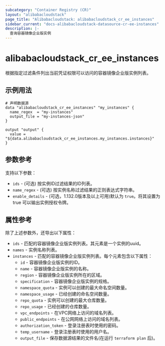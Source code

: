 ```yaml
---
subcategory: "Container Registry (CR)"
layout: "alibabacloudstack"
page_title: "Alibabacloudstack: alibabacloudstack_cr_ee_instances"
sidebar_current: "docs-alibabacloudstack-datasource-cr-ee-instances"
description: |-
  查询容器镜像企业版实例
---
```


# alibabacloudstack_cr_ee_instances

根据指定过滤条件列出当前凭证权限可以访问的容器镜像企业版实例列表。



## 示例用法

```
# 声明数据源
data "alibabacloudstack_cr_ee_instances" "my_instances" {
  name_regex  = "my-instances"
  output_file = "my-instances-json"
}

output "output" {
  value = "${data.alibabacloudstack_cr_ee_instances.my_instances.instances}"
}
```

## 参数参考

支持以下参数：

* `ids` - (可选) 按实例ID过滤结果的ID列表。
* `name_regex` - (可选) 按实例名称过滤结果的正则表达式字符串。
* `enable_details` - (可选，1.132.0版本及以上可用)默认为 `true`。将其设置为 true 可以输出实例授权令牌。

## 属性参考

除了上述参数外，还导出以下属性：

* `ids` - 匹配的容器镜像企业版实例列表。其元素是一个实例的uuid。
* `names` - 实例名称列表。
* `instances` - 匹配的容器镜像企业版实例列表。每个元素包含以下属性：
  * `id` - 容器镜像企业版实例的ID。
  * `name` - 容器镜像企业版实例的名称。
  * `region` - 容器镜像企业版实例所在的区域。
  * `specification` - 容器镜像企业版实例的规格。
  * `namespace_quota` - 实例可以创建的最大命名空间数量。
  * `namespace_usage` - 已经创建的命名空间数量。
  * `repo_quota` - 实例可以创建的最大仓库数量。
  * `repo_usage` - 已经创建的仓库数量。
  * `vpc_endpoints` - 在VPC网络上访问的域名列表。
  * `public_endpoints` - 在公网网络上访问的域名列表。
  * `authorization_token` - 登录注册表时使用的密码。
  * `temp_username` - 登录注册表时使用的用户名。
  * `output_file` - 保存数据源结果的文件名(在运行 `terraform plan` 后)。